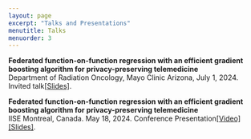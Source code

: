 ```yaml
---
layout: page
excerpt: "Talks and Presentations"
menutitle: Talks
menuorder: 3
---
```


 **Federated function-on-function regression with an efficient gradient boosting algorithm for privacy-preserving telemedicine**\
  Department of Radiation Oncology, Mayo Clinic Arizona, July 1, 2024. Invited talk[[Slides]](/files/Talk_Yu_Ding1.pdf).
  
**Federated function-on-function regression with an efficient gradient boosting algorithm for privacy-preserving telemedicine**\
IISE Montreal, Canada. May 18, 2024. Conference Presentation[[Video]](https://www.youtube.com/watch?v=lzrxyQvC4EA&ab_channel=YuDing)[[Slides]](/files/Talk_Yu_Ding1.pdf).


